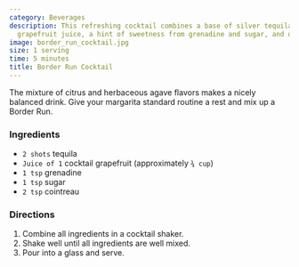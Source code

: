 ```yaml
---
category: Beverages
description: This refreshing cocktail combines a base of silver tequila with tart
  grapefruit juice, a hint of sweetness from grenadine and sugar, and orange liqueur.
image: border_run_cocktail.jpg
size: 1 serving
time: 5 minutes
title: Border Run Cocktail
---
```


The mixture of citrus and herbaceous agave flavors makes a nicely balanced drink. Give your margarita standard routine a rest and mix up a Border Run.

### Ingredients

* `2 shots` tequila
* `Juice of 1` cocktail grapefruit (approximately `¾ cup`)
* `1 tsp` grenadine
* `1 tsp` sugar
* `2 tsp` cointreau

### Directions

1. Combine all ingredients in a cocktail shaker.
2. Shake well until all ingredients are well mixed.
3. Pour into a glass and serve.